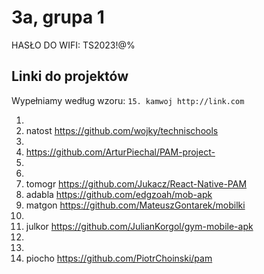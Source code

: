 # 3a, grupa 1

HASŁO DO WIFI: TS2023!@%

## Linki do projektów

Wypełniamy według wzoru:
`15. kamwoj http://link.com`

1. 
2. natost https://github.com/wojky/technischools
3.
4. https://github.com/ArturPiechal/PAM-project-
5.
6.
7. tomogr https://github.com/Jukacz/React-Native-PAM
8. adabla https://github.com/edgzoah/mob-apk
9. matgon https://github.com/MateuszGontarek/mobilki
10.
11.  julkor https://github.com/JulianKorgol/gym-mobile-apk
12.
13.
14. piocho https://github.com/PiotrChoinski/pam
